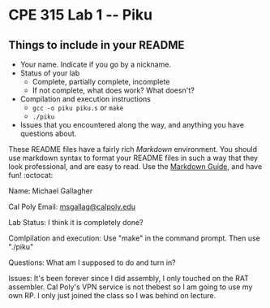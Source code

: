 # CPE 315 Lab 1 -- Piku

## Things to include in your README

* Your name. Indicate if you go by a nickname.
* Status of your lab
  * Complete, partially complete, incomplete
  * If not complete, what does work? What doesn't?
* Compilation and execution instructions
  * `gcc -o piku piku.s` or `make`
  * `./piku`
* Issues that you encountered along the way, and anything you have questions about.

These README files have a fairly rich _Markdown_ environment. You should use
markdown syntax to format your README files in such a way that they look
professional, and are easy to read. Use the 
[Markdown Guide](https://guides.github.com/features/mastering-markdown/), and
have fun! :octocat:

Name: Michael Gallagher

Cal Poly Email: msgallag@calpoly.edu

Lab Status: I think it is completely done?

Comlpilation and execution: Use "make" in the command prompt. Then use "./piku"

Questions: What am I supposed to do and turn in?

Issues: It's been forever since I did assembly, I only touched on the RAT assembler. Cal Poly's VPN service is not thebest so I am going to use my own RP. I only just joined the class so I was behind on lecture.
